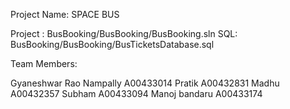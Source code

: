 Project Name: SPACE BUS

Project : BusBooking/BusBooking/BusBooking.sln
SQL: BusBooking/BusBooking/BusTicketsDatabase.sql

Team Members:

Gyaneshwar Rao Nampally A00433014
Pratik A00432831
Madhu A00432357
Subham A00433094
Manoj bandaru A00433174
